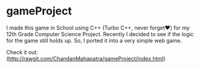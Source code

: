 # gameProject
I made this game in School using C++ (Turbo C++, never forget❤️) for my 12th Grade Computer Science Project.
Recently I decided to see if the logic for the game still holds up. So, I ported it into a very simple web game. 

Check it out:
(http://rawgit.com/ChandanMahapatra/gameProject/index.html)
